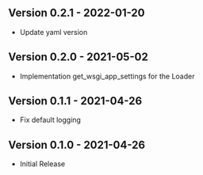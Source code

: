 ## Version 0.2.1 - 2022-01-20

* Update yaml version

## Version 0.2.0 - 2021-05-02

* Implementation get_wsgi_app_settings for the Loader

## Version 0.1.1 - 2021-04-26

* Fix default logging

## Version 0.1.0 - 2021-04-26

* Initial Release
